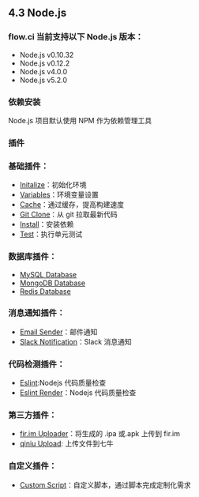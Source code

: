 ## 4.3 Node.js

### flow.ci 当前支持以下 Node.js 版本：

- Node.js v0.10.32
- Node.js  v0.12.2
- Node.js  v4.0.0
- Node.js  v5.2.0

### 依赖安装

Node.js 项目默认使用 NPM 作为依赖管理工具

### 插件

### 基础插件：

- [Initalize](./plugins_initalize.html)：初始化环境
- [Variables](./plugins_variables.html)：环境变量设置
- [Cache](./plugins_cache.html)：通过缓存，提高构建速度
- [Git Clone](./plugins_git_clone.html)：从 git 拉取最新代码
- [Install](./plugins_install.html)：安装依赖
- [Test](./plugins_test.html)：执行单元测试


### 数据库插件：
- [MySQL Database](./plugins_mysql_database.html)
- [MongoDB Database](./plugins_mongodb_database.html)
- [Redis Database](./plugins_redis_database.html)

### 消息通知插件：
- [Email Sender](./plugins_email_sender.html)：邮件通知
- [Slack Notification](./plugins_slack_notification.html)：Slack 消息通知

### 代码检测插件：
- [Eslint](./plugins_eslint.html):Nodejs 代码质量检查
- [Eslint Render](./plugins_eslint_render.html)：Nodejs 代码质量检查


### 第三方插件：
- [fir.im Uploader](./plugins_firim_uploader.html)：将生成的 .ipa 或.apk 上传到 fir.im
- [qiniu Upload](./plugins_qiniu_upload.html):  上传文件到七牛

### 自定义插件：
- [Custom Script](./plugins_custom_script.html)：自定义脚本，通过脚本完成定制化需求

